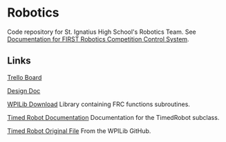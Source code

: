 # Robotics
Code repository for St. Ignatius High School's Robotics Team. See [Documentation for FIRST Robotics Competition Control System](https://docs.wpilib.org/en/stable/index.html).
## Links
[Trello Board](https://trello.com/b/cWWmdU8n/first-robot)

[Design Doc](https://docs.google.com/document/d/1iYZQGc7UgjNWofGIB8TOKRGAzB0m9KH_W8WCeLE47g4)

[WPILib Download](https://github.com/wpilibsuite/allwpilib/releases/download/v2023.4.3/WPILib_Windows-2023.4.3.iso) Library containing FRC functions subroutines.

[Timed Robot Documentation](https://github.wpilib.org/allwpilib/docs/release/java/edu/wpi/first/wpilibj/TimedRobot.html) Documentation for the TimedRobot subclass.

[Timed Robot Original File](https://github.com/wpilibsuite/allwpilib/blob/main/wpilibj/src/main/java/edu/wpi/first/wpilibj/TimedRobot.java) From the WPILib GitHub.
